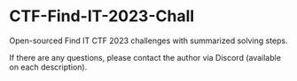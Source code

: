 # CTF-Find-IT-2023-Chall

Open-sourced Find IT CTF 2023 challenges with summarized solving steps.

If there are any questions, please contact the author via Discord (available on each description).
